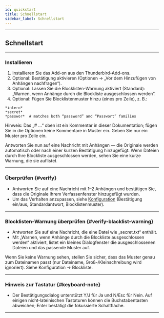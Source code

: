 ```yaml
---
id: quickstart
title: Schnellstart
sidebar_label: Schnellstart
---
```


---

## Schnellstart

---

### Installieren

1. Installieren Sie das Add-on aus den Thunderbird-Add-ons.
2. Optional: Bestätigung aktivieren (Optionen → „Vor dem Hinzufügen von Anhängen nachfragen“).
3. Optional: Lassen Sie die Blocklisten-Warnung aktiviert (Standard): „Warnen, wenn Anhänge durch die Blockliste ausgeschlossen werden“.
4. Optional: Fügen Sie Blocklistenmuster hinzu (eines pro Zeile), z. B.:

```
*intern*
*secret*
*passwor*  # matches both “password” and “Passwort” families
```

Hinweis: Das „# …“ oben ist ein Kommentar in dieser Dokumentation; fügen Sie in die Optionen keine Kommentare in Muster ein. Geben Sie nur ein Muster pro Zeile ein.

Antworten Sie nun auf eine Nachricht mit Anhängen — die Originale werden automatisch oder nach einer kurzen Bestätigung hinzugefügt. Wenn Dateien durch Ihre Blockliste ausgeschlossen werden, sehen Sie eine kurze Warnung, die sie auflistet.

---

### Überprüfen {#verify}

- Antworten Sie auf eine Nachricht mit 1–2 Anhängen und bestätigen Sie, dass die Originale Ihrem Verfassenfenster hinzugefügt wurden.
- Um das Verhalten anzupassen, siehe [Konfiguration](configuration) (Bestätigung ein/aus, Standardantwort, Blocklistenmuster).

---

### Blocklisten-Warnung überprüfen {#verify-blacklist-warning}

- Antworten Sie auf eine Nachricht, die eine Datei wie „secret.txt“ enthält.
- Mit „Warnen, wenn Anhänge durch die Blockliste ausgeschlossen werden“ aktiviert, listet ein kleines Dialogfenster die ausgeschlossenen Dateien und das passende Muster auf.

Wenn Sie keine Warnung sehen, stellen Sie sicher, dass das Muster genau zum Dateinamen passt (nur Dateiname, Groß-/Kleinschreibung wird ignoriert). Siehe Konfiguration → Blockliste.

---

### Hinweis zur Tastatur {#keyboard-note}

- Der Bestätigungsdialog unterstützt Y/J für Ja und N/Esc für Nein. Auf einigen nicht-lateinischen Tastaturen können die Buchstabentasten abweichen; Enter bestätigt die fokussierte Schaltfläche.

---
